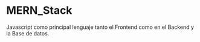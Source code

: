 # MERN_Stack
Javascript como principal lenguaje tanto el Frontend como en el Backend y la Base de datos.
